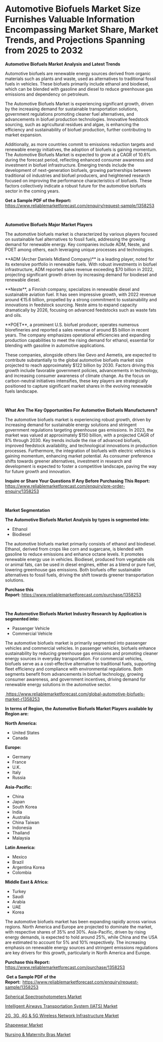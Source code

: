 <p><h1>Automotive Biofuels Market Size Furnishes Valuable Information Encompassing Market Share, Market Trends, and Projections Spanning from 2025 to 2032</h1></p><p><strong>Automotive Biofuels Market Analysis and Latest Trends</strong></p>
<p><p>Automotive biofuels are renewable energy sources derived from organic materials such as plants and waste, used as alternatives to traditional fossil fuels in vehicles. These biofuels primarily include ethanol and biodiesel, which can be blended with gasoline and diesel to reduce greenhouse gas emissions and dependency on petroleum. </p><p>The Automotive Biofuels Market is experiencing significant growth, driven by the increasing demand for sustainable transportation solutions, government regulations promoting cleaner fuel alternatives, and advancements in biofuel production technologies. Innovative feedstock sourcing, such as agricultural residues and algae, is enhancing the efficiency and sustainability of biofuel production, further contributing to market expansion. </p><p>Additionally, as more countries commit to emissions reduction targets and renewable energy initiatives, the adoption of biofuels is gaining momentum. The Automotive Biofuels Market is expected to grow at a CAGR of 10.6% during the forecast period, reflecting enhanced consumer awareness and investment in biofuel infrastructure. Emerging trends include the development of next-generation biofuels, growing partnerships between traditional oil industries and biofuel producers, and heightened research focused on improving the performance characteristics of biofuels. These factors collectively indicate a robust future for the automotive biofuels sector in the coming years.</p></p>
<p><strong>Get a Sample PDF of the Report:&nbsp;</strong> <a href="https://www.reliablemarketforecast.com/enquiry/request-sample/1358253?utm_campaign=2011&utm_medium=2&utm_source=Github&utm_content=ia&utm_term=30012025&utm_id=automotive-biofuels">https://www.reliablemarketforecast.com/enquiry/request-sample/1358253</a></p>
<p>&nbsp;</p>
<p><strong>Automotive Biofuels Major Market Players</strong></p>
<p><p>The automotive biofuels market is characterized by various players focused on sustainable fuel alternatives to fossil fuels, addressing the growing demand for renewable energy. Key companies include ADM, Neste, and POET among others, each leveraging unique processes and technologies.</p><p>**ADM (Archer Daniels Midland Company)** is a leading player, noted for its extensive portfolio in renewable fuels. With robust investments in biofuel infrastructure, ADM reported sales revenue exceeding $70 billion in 2022, projecting significant growth driven by increasing demand for biodiesel and renewable diesel.</p><p>**Neste**, a Finnish company, specializes in renewable diesel and sustainable aviation fuel. It has seen impressive growth, with 2022 revenue around €15.6 billion, propelled by a strong commitment to sustainability and innovations in feedstock sourcing. Neste aims to expand capacity dramatically by 2026, focusing on advanced feedstocks such as waste fats and oils.</p><p>**POET**, a prominent U.S. biofuel producer, operates numerous biorefineries and reported a sales revenue of around $5 billion in recent years. The company emphasizes operational efficiencies and expanding production capabilities to meet the rising demand for ethanol, essential for blending with gasoline in automotive applications.</p><p>These companies, alongside others like Gevo and Aemetis, are expected to contribute substantially to the global automotive biofuels market size projected to reach approximately $122 billion by 2030. Factors driving this growth include favorable government policies, advancements in technology, and increasing consumer awareness of climate change. As the focus on carbon-neutral initiatives intensifies, these key players are strategically positioned to capture significant market shares in the evolving renewable fuels landscape.</p></p>
<p>&nbsp;</p>
<p><strong>What Are The Key Opportunities For Automotive Biofuels Manufacturers?</strong></p>
<p><p>The automotive biofuels market is experiencing robust growth, driven by increasing demand for sustainable energy solutions and stringent government regulations targeting greenhouse gas emissions. In 2023, the market was valued at approximately $150 billion, with a projected CAGR of 8% through 2030. Key trends include the rise of advanced biofuels, improved feedstock availability, and technological innovations in production processes. Furthermore, the integration of biofuels with electric vehicles is gaining momentum, enhancing market potential. As consumer preference shifts towards greener alternatives, investment in research and development is expected to foster a competitive landscape, paving the way for future growth and innovation.</p></p>
<p><strong>Inquire or Share Your Questions If Any Before Purchasing This Report:</strong> <a href="https://www.reliablemarketforecast.com/enquiry/pre-order-enquiry/1358253?utm_campaign=2011&utm_medium=2&utm_source=Github&utm_content=ia&utm_term=30012025&utm_id=automotive-biofuels">https://www.reliablemarketforecast.com/enquiry/pre-order-enquiry/1358253</a></p>
<p>&nbsp;</p>
<p><strong>Market Segmentation</strong></p>
<p><strong>The Automotive Biofuels Market Analysis by types is segmented into:</strong></p>
<p><ul><li>Ethanol</li><li>Biodiesel</li></ul></p>
<p><p>The automotive biofuels market primarily consists of ethanol and biodiesel. Ethanol, derived from crops like corn and sugarcane, is blended with gasoline to reduce emissions and enhance octane levels. It promotes renewable energy use in vehicles. Biodiesel, produced from vegetable oils or animal fats, can be used in diesel engines, either as a blend or pure fuel, lowering greenhouse gas emissions. Both biofuels offer sustainable alternatives to fossil fuels, driving the shift towards greener transportation solutions.</p></p>
<p><strong>Purchase this Report:&nbsp;</strong><a href="https://www.reliablemarketforecast.com/purchase/1358253?utm_campaign=2011&utm_medium=2&utm_source=Github&utm_content=ia&utm_term=30012025&utm_id=automotive-biofuels">https://www.reliablemarketforecast.com/purchase/1358253</a></p>
<p>&nbsp;</p>
<p><strong>The Automotive Biofuels Market Industry Research by Application is segmented into:</strong></p>
<p><ul><li>Passenger Vehicle</li><li>Commercial Vehicle</li></ul></p>
<p><p>The automotive biofuels market is primarily segmented into passenger vehicles and commercial vehicles. In passenger vehicles, biofuels enhance sustainability by reducing greenhouse gas emissions and promoting cleaner energy sources in everyday transportation. For commercial vehicles, biofuels serve as a cost-effective alternative to traditional fuels, supporting fleet efficiency and compliance with environmental regulations. Both segments benefit from advancements in biofuel technology, growing consumer awareness, and government incentives, driving demand for renewable energy solutions in the automotive sector.</p></p>
<p><a href="https://www.reliablemarketforecast.com/global-automotive-biofuels-market-r1358253?utm_campaign=2011&utm_medium=2&utm_source=Github&utm_content=ia&utm_term=30012025&utm_id=automotive-biofuels">&nbsp;https://www.reliablemarketforecast.com/global-automotive-biofuels-market-r1358253</a></p>
<p><strong>In terms of Region, the Automotive Biofuels Market Players available by Region are:</strong></p>
<p>
    <p> <strong> North America: </strong>
        <ul>
            <li>United States</li>
            <li>Canada</li>
        </ul>
        </p> 
    <p> <strong> Europe: </strong>
        <ul>
            <li>Germany</li>
            <li>France</li>
            <li>U.K.</li>
            <li>Italy</li>
            <li>Russia</li>
        </ul>
        </p> 
    <p> <strong> Asia-Pacific: </strong>
        <ul>
            <li>China</li>
            <li>Japan</li>
            <li>South Korea</li>
            <li>India</li>
            <li>Australia</li>
            <li>China Taiwan</li>
            <li>Indonesia</li>
            <li>Thailand</li>
            <li>Malaysia</li>
        </ul>
        </p> 
    <p> <strong> Latin America: </strong>
        <ul>
            <li>Mexico</li>
            <li>Brazil</li>
            <li>Argentina Korea</li>
            <li>Colombia</li>
        </ul>
        </p> 
    <p> <strong> Middle East & Africa: </strong>
        <ul>
            <li>Turkey</li>
            <li>Saudi</li>
            <li>Arabia</li>
            <li>UAE</li>
            <li>Korea</li>
        </ul>
    </p>
    </p>
<p><p>The automotive biofuels market has been expanding rapidly across various regions. North America and Europe are projected to dominate the market, with respective shares of 35% and 30%. Asia-Pacific, driven by rising energy demands, is expected to hold around 25%, while China and the USA are estimated to account for 5% and 10% respectively. The increasing emphasis on renewable energy sources and stringent emissions regulations are key drivers for this growth, particularly in North America and Europe.</p></p>
<p><strong>Purchase this Report: </strong><a href="https://www.reliablemarketforecast.com/purchase/1358253?utm_campaign=2011&utm_medium=2&utm_source=Github&utm_content=ia&utm_term=30012025&utm_id=automotive-biofuels">https://www.reliablemarketforecast.com/purchase/1358253</a></p>
<p>&nbsp;<strong>Get a Sample PDF of the Report:&nbsp;&nbsp;</strong><a href="https://www.reliablemarketforecast.com/enquiry/request-sample/1358253?utm_campaign=2011&utm_medium=2&utm_source=Github&utm_content=ia&utm_term=30012025&utm_id=automotive-biofuels">https://www.reliablemarketforecast.com/enquiry/request-sample/1358253</a></p>
<p><strong></strong></p>
<p><p><a href="https://www.linkedin.com/pulse/growth-forecast-revenue-outlook-spherical-spectrophotometers-nmzzf?utm_campaign=2011&utm_medium=2&utm_source=Github&utm_content=ia&utm_term=30012025&utm_id=automotive-biofuels">Spherical Spectrophotometers Market</a></p><p><a href="https://www.linkedin.com/pulse/intelligent-airways-transportation-system-iats-market-analysis-f5jcf?utm_campaign=2011&utm_medium=2&utm_source=Github&utm_content=ia&utm_term=30012025&utm_id=automotive-biofuels">Intelligent Airways Transportation System (IATS) Market</a></p><p><a href="https://www.linkedin.com/pulse/future-2g-3g-4g-5g-wireless-network-infrastructure-market-havwf?utm_campaign=2011&utm_medium=2&utm_source=Github&utm_content=ia&utm_term=30012025&utm_id=automotive-biofuels">2G, 3G, 4G & 5G Wireless Network Infrastructure Market</a></p><p><a href="https://github.com/AngelaWalsh696/Market-Research-Report-List-1/blob/main/shapewear-market.md?utm_campaign=2011&utm_medium=2&utm_source=Github&utm_content=ia&utm_term=30012025&utm_id=automotive-biofuels">Shapewear Market</a></p><p><a href="https://github.com/SanjidaKhan901/Market-Research-Report-List-1/blob/main/nursing-maternity-bras-market.md?utm_campaign=2011&utm_medium=2&utm_source=Github&utm_content=ia&utm_term=30012025&utm_id=automotive-biofuels">Nursing & Maternity Bras Market</a></p></p>